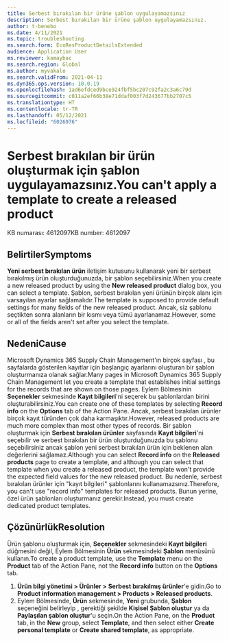 ```yaml
---
title: Serbest bırakılan bir ürüne şablon uygulayamazsınız
description: Serbest bırakılan bir ürüne şablon uygulayamazsınız.
author: t-benebo
ms.date: 4/11/2021
ms.topic: troubleshooting
ms.search.form: EcoResProductDetailsExtended
audience: Application User
ms.reviewer: kamaybac
ms.search.region: Global
ms.author: myvakalo
ms.search.validFrom: 2021-04-11
ms.dyn365.ops.version: 10.0.19
ms.openlocfilehash: 1ad6efdced9bce924fbf5bc207c92fa2c3a6c79d
ms.sourcegitcommit: c011a2ef66b38e71ddaf003f7d243677bb2707c5
ms.translationtype: HT
ms.contentlocale: tr-TR
ms.lasthandoff: 05/12/2021
ms.locfileid: "6026976"
---
```

# <a name="you-cant-apply-a-template-to-create-a-released-product"></a><span data-ttu-id="b3585-103">Serbest bırakılan bir ürün oluşturmak için şablon uygulayamazsınız.</span><span class="sxs-lookup"><span data-stu-id="b3585-103">You can't apply a template to create a released product</span></span>

<span data-ttu-id="b3585-104">KB numarası: 4612097</span><span class="sxs-lookup"><span data-stu-id="b3585-104">KB number: 4612097</span></span>

## <a name="symptoms"></a><span data-ttu-id="b3585-105">Belirtiler</span><span class="sxs-lookup"><span data-stu-id="b3585-105">Symptoms</span></span>

<span data-ttu-id="b3585-106">**Yeni serbest bırakılan ürün** iletişim kutusunu kullanarak yeni bir serbest bırakılmış ürün oluşturduğunuzda, bir şablon seçebilirsiniz.</span><span class="sxs-lookup"><span data-stu-id="b3585-106">When you create a new released product by using the **New released product** dialog box, you can select a template.</span></span> <span data-ttu-id="b3585-107">Şablon, serbest bırakılan yeni ürünün birçok alanı için varsayılan ayarlar sağlamalıdır.</span><span class="sxs-lookup"><span data-stu-id="b3585-107">The template is supposed to provide default settings for many fields of the new released product.</span></span> <span data-ttu-id="b3585-108">Ancak, siz şablonu seçtikten sonra alanların bir kısmı veya tümü ayarlanamaz.</span><span class="sxs-lookup"><span data-stu-id="b3585-108">However, some or all of the fields aren't set after you select the template.</span></span>

## <a name="cause"></a><span data-ttu-id="b3585-109">Nedeni</span><span class="sxs-lookup"><span data-stu-id="b3585-109">Cause</span></span>

<span data-ttu-id="b3585-110">Microsoft Dynamics 365 Supply Chain Management'ın birçok sayfası , bu sayfalarda gösterilen kayıtlar için başlangıç ayarlarını oluşturan bir şablon oluşturmanıza olanak sağlar.</span><span class="sxs-lookup"><span data-stu-id="b3585-110">Many pages in Microsoft Dynamics 365 Supply Chain Management let you create a template that establishes initial settings for the records that are shown on those pages.</span></span> <span data-ttu-id="b3585-111">Eylem Bölmesinin **Seçenekler** sekmesinde **Kayıt bilgileri**'ni seçerek bu şablonlardan birini oluşturabilirsiniz.</span><span class="sxs-lookup"><span data-stu-id="b3585-111">You can create one of these templates by selecting **Record info** on the **Options** tab of the Action Pane.</span></span> <span data-ttu-id="b3585-112">Ancak, serbest bırakılan ürünler birçok kayıt türünden çok daha karmaşıktır.</span><span class="sxs-lookup"><span data-stu-id="b3585-112">However, released products are much more complex than most other types of records.</span></span> <span data-ttu-id="b3585-113">Bir şablon oluşturmak için **Serbest bırakılan ürünler** sayfasında **Kayıt bilgileri**'ni seçebilir ve serbest bırakılan bir ürün oluşturduğunuzda bu şablonu seçebilirsiniz ancak şablon yeni serbest bırakılan ürün için beklenen alan değerlerini sağlamaz.</span><span class="sxs-lookup"><span data-stu-id="b3585-113">Although you can select **Record info** on the **Released products** page to create a template, and although you can select that template when you create a released product, the template won't provide the expected field values for the new released product.</span></span> <span data-ttu-id="b3585-114">Bu nedenle, serbest bırakılan ürünler için "kayıt bilgileri" şablonlarını kullanamazsınız.</span><span class="sxs-lookup"><span data-stu-id="b3585-114">Therefore, you can't use "record info" templates for released products.</span></span> <span data-ttu-id="b3585-115">Bunun yerine, özel ürün şablonları oluşturmanız gerekir.</span><span class="sxs-lookup"><span data-stu-id="b3585-115">Instead, you must create dedicated product templates.</span></span>

## <a name="resolution"></a><span data-ttu-id="b3585-116">Çözünürlük</span><span class="sxs-lookup"><span data-stu-id="b3585-116">Resolution</span></span>

<span data-ttu-id="b3585-117">Ürün şablonu oluşturmak için, **Seçenekler** sekmesindeki **Kayıt bilgileri** düğmesini değil, Eylem Bölmesinin **Ürün** sekmesindeki **Şablon** menüsünü kullanın.</span><span class="sxs-lookup"><span data-stu-id="b3585-117">To create a product template, use the **Template** menu on the **Product** tab of the Action Pane, not the **Record info** button on the **Options** tab.</span></span>

1. <span data-ttu-id="b3585-118">**Ürün bilgi yönetimi \> Ürünler \> Serbest bırakılmış ürünler**'e gidin.</span><span class="sxs-lookup"><span data-stu-id="b3585-118">Go to **Product information management \> Products \> Released products**.</span></span>
1. <span data-ttu-id="b3585-119">Eylem Bölmesinde, **Ürün** sekmesinde, **Yeni** grubunda, **Şablon** seçeneğini belirleyip , gerektiği şekilde **Kişisel Şablon oluştur** ya da **Paylaşılan şablon oluştur**'u seçin.</span><span class="sxs-lookup"><span data-stu-id="b3585-119">On the Action Pane, on the **Product** tab, in the **New** group, select **Template**, and then select either **Create personal template** or **Create shared template**, as appropriate.</span></span>
